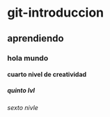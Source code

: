 # git-introduccion
## aprendiendo
### hola mundo
#### cuarto nivel de creatividad
##### quinto lvl
###### sexto nivle
